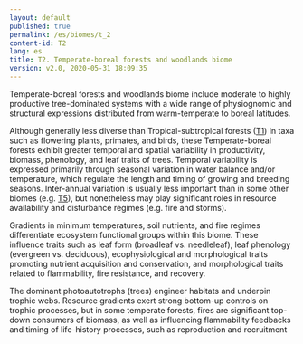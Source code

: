 ```yaml
---
layout: default
published: true
permalink: /es/biomes/t_2
content-id: T2
lang: es
title: T2. Temperate-boreal forests and woodlands biome
version: v2.0, 2020-05-31 18:09:35
---
```


Temperate-boreal forests and woodlands biome include moderate to highly productive tree-dominated systems with a wide range of physiognomic and structural expressions distributed from warm-temperate to boreal latitudes. 

Although generally less diverse than Tropical-subtropical forests ([T1](/explore/biomes/T1)) in taxa such as flowering plants, primates, and birds, these Temperate-boreal forests exhibit greater temporal and spatial variability in productivity, biomass, phenology, and leaf traits of trees. Temporal variability is expressed primarily through seasonal variation in water balance and/or temperature, which regulate the length and timing of growing and breeding seasons. Inter-annual variation is usually less important than in some other biomes (e.g. [T5](/explore/biomes/T5)), but nonetheless may play significant roles in resource availability and disturbance regimes (e.g. fire and storms). 

Gradients in minimum temperatures, soil nutrients, and fire regimes differentiate ecosystem functional groups within this biome. These influence traits such as leaf form (broadleaf vs. needleleaf), leaf phenology (evergreen vs. deciduous), ecophysiological and morphological traits promoting nutrient acquisition and conservation, and morphological traits related to flammability, fire resistance, and recovery. 

The dominant photoautotrophs (trees) engineer habitats and underpin trophic webs. Resource gradients exert strong bottom-up controls on trophic processes, but in some temperate forests, fires are significant top-down consumers of biomass, as well as influencing flammability feedbacks and timing of life-history processes, such as reproduction and recruitment
